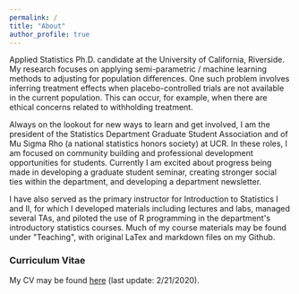 ```yaml
---
permalink: /
title: "About"
author_profile: true
---
```


Applied Statistics Ph.D. candidate at the University of California, Riverside. My research focuses on applying semi-parametric / machine learning methods to adjusting for population differences. One such problem involves inferring treatment effects when placebo-controlled trials are not available in the current population. This can occur, for example, when there are ethical concerns related to withholding treatment.

Always on the lookout for new ways to learn and get involved, I am the president of the Statistics Department Graduate Student Association and of Mu Sigma Rho (a national statistics honors society) at UCR. In these roles, I am focused on community building and professional development opportunities for students. Currently I am excited about progress being made in developing a graduate student seminar, creating stronger social ties within the department, and developing a department newsletter. 

I have also served as the primary instructor for Introduction to Statistics I and II, for which I developed materials including lectures and labs, managed several TAs, and piloted the use of R programming in the department's introductory statistics courses. Much of my course materials may be found under "Teaching", with original LaTex and markdown files on my Github. 

### Curriculum Vitae
My CV may be found <a href="https://lgpcappiello.github.io/CappielloCV.pdf">here</a> (last update: 2/21/2020).
